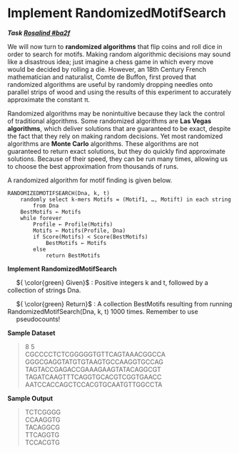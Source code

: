 # Implement RandomizedMotifSearch

***Task [Rosalind #ba2f](https://rosalind.info/problems/ba2f/)***

We will now turn to **randomized algorithms** that flip coins and roll dice in order to search for motifs. Making random algorithmic decisions may sound like a disastrous idea; just imagine 
a chess game in which every move would be decided by rolling a die. However, an 18th Century French mathematician and naturalist, Comte de Buffon, first proved that randomized algorithms 
are useful by randomly dropping needles onto parallel strips of wood and using the results of this experiment to accurately approximate the constant π.

Randomized algorithms may be nonintuitive because they lack the control of traditional algorithms. Some randomized algorithms are **Las Vegas algorithms**, which deliver solutions that are 
guaranteed to be exact, despite the fact that they rely on making random decisions. Yet most randomized algorithms are **Monte Carlo** algorithms. These algorithms are not guaranteed to 
return exact solutions, but they do quickly find approximate solutions. Because of their speed, they can be run many times, allowing us to choose the best approximation from thousands of runs.

A randomized algorithm for motif finding is given below.

    RANDOMIZEDMOTIFSEARCH(Dna, k, t)
        randomly select k-mers Motifs = (Motif1, …, Motift) in each string
            from Dna
        BestMotifs ← Motifs
        while forever
            Profile ← Profile(Motifs)
            Motifs ← Motifs(Profile, Dna)
            if Score(Motifs) < Score(BestMotifs)
                BestMotifs ← Motifs
            else
                return BestMotifs

**Implement RandomizedMotifSearch**

&nbsp;&nbsp;&nbsp;&nbsp; ${ \color{green} Given}$ : Positive integers k and t, followed by a collection of strings Dna.

&nbsp;&nbsp;&nbsp;&nbsp; ${ \color{green} Return}$ : A collection BestMotifs resulting from running RandomizedMotifSearch(Dna, k, t) 1000 times. Remember to use   
&nbsp;&nbsp;&nbsp;&nbsp; pseudocounts!

**Sample Dataset**

> 8 5    
> CGCCCCTCTCGGGGGTGTTCAGTAAACGGCCA  
> GGGCGAGGTATGTGTAAGTGCCAAGGTGCCAG  
> TAGTACCGAGACCGAAAGAAGTATACAGGCGT  
> TAGATCAAGTTTCAGGTGCACGTCGGTGAACC  
> AATCCACCAGCTCCACGTGCAATGTTGGCCTA

**Sample Output**

>TCTCGGGG  
>CCAAGGTG  
>TACAGGCG  
>TTCAGGTG  
>TCCACGTG  
